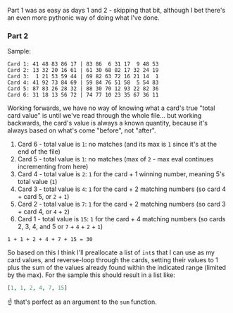 Part 1 was as easy as days 1 and 2 - skipping that bit, although I bet there's an even more pythonic way of doing what I've done.

### Part 2

Sample:
```
Card 1: 41 48 83 86 17 | 83 86  6 31 17  9 48 53
Card 2: 13 32 20 16 61 | 61 30 68 82 17 32 24 19
Card 3:  1 21 53 59 44 | 69 82 63 72 16 21 14  1
Card 4: 41 92 73 84 69 | 59 84 76 51 58  5 54 83
Card 5: 87 83 26 28 32 | 88 30 70 12 93 22 82 36
Card 6: 31 18 13 56 72 | 74 77 10 23 35 67 36 11
```

Working forwards, we have no way of knowing what a card's true "total card value" is until we've read through the whole file... but working backwards, the card's value is always a known quantity, because it's always based on what's come "before", not "after".

1. Card 6 - total value is `1`: no matches (and its max is `1` since it's at the end of the file)
2. Card 5 - total value is `1`: no matches (max of `2` - max eval continues incrementing from here)
3. Card 4 - total value is `2`: `1` for the card + 1 winning number, meaning 5's total value (`1`)
4. Card 3 - total value is `4`: `1` for the card + 2 matching numbers (so card 4 + card 5, or `2`  + `1`)
5. Card 2 - total value is `7`: `1` for the card + 2 matching numbers (so card 3 + card 4, or `4` + `2`)
6. Card 1 - total value is `15`: `1` for the card + 4 matching numbers (so cards 2, 3, 4, and 5 or `7` + `4` + `2` + `1`)

```
1 + 1 + 2 + 4 + 7 + 15 = 30
```

So based on this I think I'll preallocate a list of `int`s that I can use as my card values, and reverse-loop through the cards, setting their values to 1 plus the sum of the values already found within the indicated range (limited by the max). For the sample this should result in a list like:

```python
[1, 1, 2, 4, 7, 15]
```

☝ that's perfect as an argument to the `sum` function.
